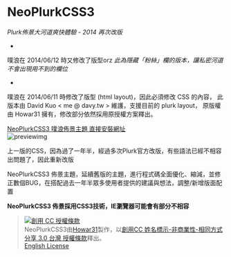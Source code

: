 # NeoPlurkCSS3 #
*Plurk佈景大河道爽快體驗 - 2014 再次改版*

-

噗浪在 2014/06/12 時又修改了版型orz
_此為隱藏「粉絲」欄的版本，讓私密河道不會出現用不到的欄位_

-
噗浪在 2014/06/11 時修改了版型 (html layout)，因此必須修改 CSS 的內容，
此版本由 David Kuo < me @ davy.tw > 維護，支援目前的 plurk layout，
原版權由 Howar31 擁有，修改部分依然採用原授權方案釋出。

[NeoPlurkCSS3 噗浪佈景主題 直接安裝網址](http://www.plurk.com/installDesign/7805915-5c28fe7545 "本噗浪佈景官方安裝連結")  
![previewimg](http://i.imgur.com/eSIiBKg.png "佈景實際使用預覽")

上一版的CSS，因為過了一年半，經過多次Plurk官方改版，有些語法已經不相容出問題了，因此重新改版

NeoPlurkCSS3 佈景主題，延續舊版的主題，進行程式碼全面優化、縮減，並修正數個BUG，在搭配過去一年半眾多使用者提供的建議與想法，調整/新增版面配置

**NeoPlurkCSS3 佈景採用CSS3技術，IE瀏覽器可能會有部分不相容**

> <a rel="license" href="http://creativecommons.org/licenses/by-nc-sa/3.0/tw/deed.zh_TW"><img alt="創用 CC 授權條款" style="border-width:0" src="http://i.creativecommons.org/l/by-nc-sa/3.0/tw/88x31.png" /></a><br /><span xmlns:dct="http://purl.org/dc/terms/" property="dct:title">NeoPlurkCSS3</span>由<a xmlns:cc="http://creativecommons.org/ns#" href="http://about.me/howar31" property="cc:attributionName" rel="cc:attributionURL">Howar31</a>製作，以<a rel="license" href="http://creativecommons.org/licenses/by-nc-sa/3.0/tw/deed.zh_TW">創用CC 姓名標示-非商業性-相同方式分享 3.0 台灣 授權條款</a>釋出。<br>
> [English License](http://creativecommons.org/licenses/by-nc-sa/3.0/tw/deed.en<br>)
